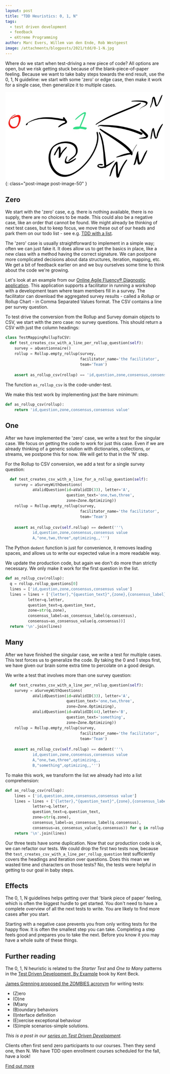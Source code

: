 ```yaml
---
layout: post
title: "TDD Heuristics: 0, 1, N"
tags:
  - test driven development
  - feedback
  - eXtreme Programming
author: Marc Evers, Willem van den Ende, Rob Westgeest
image: /attachments/blogposts/2021/tdd/0-1-N.jpg
---
```


Where do we start when test-driving a new piece of code? All options are open,
but we risk getting stuck because of the blank-piece-of-paper feeling. Because
we want to take baby steps towards the end result, use the 0, 1, N guideline:
we start with some 'zero' or edge case, then make it work for a single case,
then generalize it to multiple cases.

![0-1-N.jpg](/attachments/blogposts/2021/tdd/0-1-N.jpg)
{: class="post-image post-image-50" }

## Zero

We start with the 'zero' case, e.g. there is nothing available, there is no
supply, there are no choices to be made. This could also be a negative case,
like an order that cannot be found. We might already be thinking of next test
cases, but to keep focus, we move these out of our heads and park them on our
todo list - see e.g. [TDD with a
list](https://www.sammancoaching.org/learning_hours/small_steps/tdd_with_a_list.html).

The 'zero' case is usually straightforward to implement in a simple way; often
we can just fake it. It does allow us to get the basics in place, like a new
class with a method having the correct signature. We can postpone more
complicated decisions about data structures, iteration, mapping, etc. We get a
bit of feedback earlier on and we buy ourselves some time to think about the
code we're growing.

Let's look at an example from our [Online Agile Fluency® Diagnostic
application](/2020/09/25/hexagonal-frontend-example.html). This application
supports a facilitator in running a workshop with a development team where team
members fill in a survey. The facilitator can download the aggregated survey
results - called a *Rollup* or Rollup Chart - in Comma Separated Values format.
The CSV contains a line per survey question.

To test drive the conversion from the Rollup and Survey domain objects to CSV,
we start with the zero case: no survey questions. This should return a CSV with
just the column headings:

```python
class TestMappingRollupToCSV:
  def test_creates_csv_with_a_line_per_rollup_question(self):
    survey = aQuestionnaire()
    rollup = Rollup.empty_rollup(survey,
                                 facilitator_name='the facilitator',
                                 team='Team')

    assert as_rollup_csv(rollup) == 'id,question,zone,consensus,consensus value'
```

The function `as_rollup_csv` is the code-under-test. 

We make this test work by implementing just the bare minimum:

```python
def as_rollup_csv(rollup):
    return 'id,question,zone,consensus,consensus value'
```

## One

After we have implemented the 'zero' case, we write a test for the singular
case. We focus on getting the code to work for just this case. Even if we are
already thinking of a generic solution with dictionaries, collections, or
streams, we postpone this for now. We will get to that in the 'N' step.

For the Rollup to CSV conversion, we add a test for a single survey question:

```python
  def test_creates_csv_with_a_line_for_a_rollup_question(self):
    survey = aSurveyWithQuestions(
            aValidQuestion(id=aValidID(33), letter='A',
                           question_text='one,two,three',
                           zone=Zone.Optimizing))
    rollup = Rollup.empty_rollup(survey,
                                 facilitator_name='the facilitator',
                                 team='Team')

    assert as_rollup_csv(self.rollup) == dedent('''\
            id,question,zone,consensus,consensus value
            A,"one,two,three",optimizing,,''')
```

The Python `dedent` function is just for convenience, it removes leading spaces,
and allows us to write our expected value in a more readable way.

We update the production code, but again we don't do more than strictly necessary. We only make it work for the first question in the list.

```python
def as_rollup_csv(rollup):
  q = rollup.rollup_questions[0]
  lines = ['id,question,zone,consensus,consensus value']
  lines = lines + ['{letter},"{question_text}",{zone},{consensus_label},{consensus}'.format(
          letter=q.letter, 
          question_text=q.question_text, 
          zone=str(q.zone), 
          consensus_label=as_consensus_label(q.consensus), 
          consensus=as_consensus_value(q.consensus))]
  return '\n'.join(lines)
```

## Many

After we have finished the singular case, we write a test for multiple cases.
This test forces us to generalize the code. By taking the 0 and 1 steps first,
we have given our brain some extra time to percolate on a good design.

We write a test that involves more than one survey question:

```python
  def test_creates_csv_with_a_line_per_rollup_question(self):
    survey = aSurveyWithQuestions(
            aValidQuestion(id=aValidID(33), letter='A',
                           question_text='one,two,three',
                           zone=Zone.Optimizing),
            aValidQuestion(id=aValidID(44),letter='B',
                           question_text='something', 
                           zone=Zone.Optimizing))
    rollup = Rollup.empty_rollup(survey,
                                 facilitator_name='the facilitator',
                                 team='Team')

    assert as_rollup_csv(self.rollup) == dedent('''\
            id,question,zone,consensus,consensus value
            A,"one,two,three",optimizing,,
            B,"something",optimizing,,''')
```

To make this work, we transform the list we already had into a list
comprehension:

```python
def as_rollup_csv(rollup):
    lines = ['id,question,zone,consensus,consensus value']
    lines = lines + ['{letter},"{question_text}",{zone},{consensus_label},{consensus}'.format(
            letter=q.letter, 
            question_text=q.question_text, 
            zone=str(q.zone), 
            consensus_label=as_consensus_label(q.consensus), 
            consensus=as_consensus_value(q.consensus)) for q in rollup.rollup_questions]
    return '\n'.join(lines)
```

Our three tests have some duplication. Now that our production code is ok, we
can refactor our tests. We could drop the first two tests now, because the
`test_creates_csv_with_a_line_per_rollup_question` test sufficiently covers the
headings and iteration over questions. Does this mean we wasted time and
characters on those tests? No, the tests were helpful in getting to our goal in
baby steps.

## Effects

The 0, 1, N guidelines helps getting over that 'blank piece of paper' feeling,
which is often the biggest hurdle to get started. You don't need to have a
complete overview of all the next tests to write. You are likely to find more
cases after you start.

Starting with a negative case prevents you from only writing tests for the happy
flow. It is often the smallest step you can take. Completing a step feels good
and prepares you to take the next. Before you know it you may have a whole suite
of these things.

## Further reading

The 0, 1, N heuristic is related to the _Starter Test_ and _One to Many_
patterns in the [Test Driven Development, By Example](https://www.oreilly.com/library/view/test-driven-development/0321146530/) book by Kent Beck.

[James Grenning proposed the ZOMBIES acronym](http://blog.wingman-sw.com/tdd-guided-by-zombies) for writing tests:
- (Z)ero
- (O)ne
- (M)any
- (B)oundary behaviors
- (I)nterface definition
- (E)xercise exceptional behaviour
- (S)imple scenarios-simple solutions.

_This is a post in our [series on Test Driven Development](/blog-by-tag#tag-test-driven-development)._

<aside>
  <p>Clients often first send zero participants to our courses. Then they send one, then N. We have TDD open enrollment courses scheduled for the fall, have a look! 
  </p>
  <p><div>
    <a href="/training/test-driven-development">Find out more</a>
  </div></p>
</aside>

